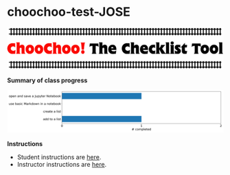 # choochoo-test-JOSE

[<img alt="alt_text" width="800px" src="https://github.com/lucydot/ChooChoo/raw/main/docs/images/icon2.png" />](github.com/lucydot/choochoo)

**Summary of class progress**

![](./plots/summary_plot.png)

**Instructions**  

- Student instructions are [here](https://lucydot.github.io/ChooChoo/students/setup/).
- Instructor instructions are [here](https://lucydot.github.io/ChooChoo/instructors/setup/).
